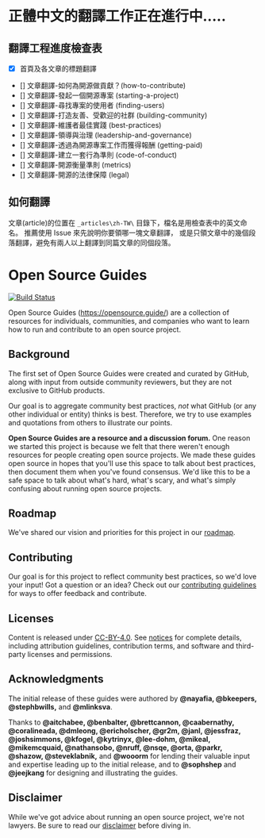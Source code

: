 # 正體中文的翻譯工作正在進行中.....

## 翻譯工程進度檢查表
- [X] 首頁及各文章的標題翻譯
- [] 文章翻譯-如何為開源做貢獻？(how-to-contribute)
- [] 文章翻譯-發起一個開源專案 (starting-a-project)
- [] 文章翻譯-尋找專案的使用者 (finding-users)
- [] 文章翻譯-打造友善、受歡迎的社群 (building-community)
- [] 文章翻譯-維護者最佳實踐 (best-practices)
- [] 文章翻譯-領導與治理 (leadership-and-governance)
- [] 文章翻譯-透過為開源專案工作而獲得報酬 (getting-paid)
- [] 文章翻譯-建立一套行為準則 (code-of-conduct)
- [] 文章翻譯-開源衡量準則 (metrics)
- [] 文章翻譯-開源的法律保障 (legal)

## 如何翻譯
文章(article)的位置在 `_articles\zh-TW\` 目錄下，檔名是用檢查表中的英文命名。
推薦使用 Issue 來先說明你要領哪一塊文章翻譯，
或是只領文章中的幾個段落翻譯，避免有兩人以上翻譯到同篇文章的同個段落。


# Open Source Guides

[![Build Status](https://travis-ci.org/github/opensource.guide.svg?branch=gh-pages)](https://travis-ci.org/github/opensource.guide)

Open Source Guides (https://opensource.guide/) are a collection of resources for individuals, communities, and companies who want to learn how to run and contribute to an open source project.

## Background
The first set of Open Source Guides were created and curated by GitHub, along with input from outside community reviewers, but they are not exclusive to GitHub products.

Our goal is to aggregate community best practices, *not* what GitHub (or any other individual or entity) thinks is best. Therefore, we try to use examples and quotations from others to illustrate our points.

**Open Source Guides are a resource and a discussion forum.** One reason we started this project is because we felt that there weren't enough resources for people creating open source projects. We made these guides open source in hopes that you'll use this space to talk about best practices, then document them when you've found consensus. We'd like this to be a safe space to talk about what's hard, what's scary, and what's simply confusing about running open source projects.

## Roadmap

We've shared our vision and priorities for this project in our [roadmap](docs/roadmap.md).

## Contributing

Our goal is for this project to reflect community best practices, so we'd love your input! Got a question or an idea? Check out our [contributing guidelines](/CONTRIBUTING.md) for ways to offer feedback and contribute.

## Licenses

Content is released under [CC-BY-4.0](https://creativecommons.org/licenses/by/4.0/). See [notices](notices.md) for complete details, including attribution guidelines, contribution terms, and software and third-party licenses and permissions.

## Acknowledgments

The initial release of these guides were authored by **@nayafia, @bkeepers, @stephbwills,** and **@mlinksva**.

Thanks to **@aitchabee, @benbalter, @brettcannon, @caabernathy, @coralineada, @dmleong, @ericholscher, @gr2m, @janl, @jessfraz, @joshsimmons, @kfogel, @kytrinyx, @lee-dohm, @mikeal, @mikemcquaid, @nathansobo, @nruff, @nsqe, @orta, @parkr, @shazow, @steveklabnik,** and **@wooorm** for lending their valuable input and expertise leading up to the initial release, and to **@sophshep** and **@jeejkang** for designing and illustrating the guides.

## Disclaimer
While we've got advice about running an open source project, we're not lawyers. Be sure to read our [disclaimer](notices.md#legal-disclaimer) before diving in.
